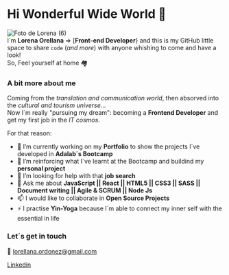 # Hi Wonderful Wide World 👋 

![Foto de Lorena (6)](https://user-images.githubusercontent.com/81922944/125444152-1de5af82-f5e7-4516-b970-82efb00ac6a7.jpg)  
I´m **Lorena Orellana** => [**Front-end Developer**} and this is my GitHub little space to share `code` (_and more_)
with anyone whishing to come and have a look!                                                                                                                                      
So, Feel yourself at home 🏘

### A bit more about me 

Coming from the _translation and communication world_, then absorved into the _cultural and tourism universe_...                                                                     
Now I´m really "pursuing my dream": becoming a **Frontend Developer** and get my first job in the _IT cosmos_.

For that reason:                    
                                   
- 🔭 I’m currently working on my **Portfolio** to show the projects I´ve developed in **Adalab´s Bootcamp**
- 🌱 I’m reinforcing what I´ve learnt at the Bootcamp and buildind my **personal project** 
- 🤔 I’m looking for help with that **job search**
- 💬 Ask me about **JavaScript || React || HTML5 || CSS3 || SASS || Document writing || Agile & SCRUM || Node Js**
- 📫 I would like to collaborate in **Open Source Projects**
- ⚡ I practise **Yin-Yoga** because I´m able to connect my inner self with the essential in life


### Let´s get in touch

📩 lorellana.ordonez@gmail.com

[Linkedin](https://www.linkedin.com/in/lorenaorellana/)
  











